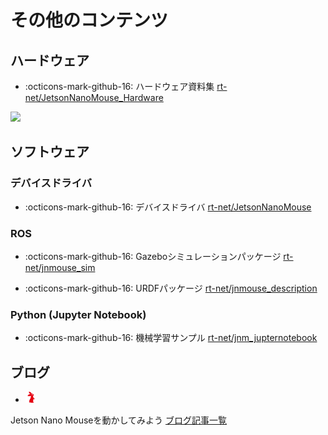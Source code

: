 # その他のコンテンツ

## ハードウェア

- :octicons-mark-github-16: 
ハードウェア資料集
[rt-net/JetsonNanoMouse_Hardware](https://github.com/rt-net/JetsonNanoMouse_Hardware)

![](https://rt-net.github.io/images/jetson-nano-mouse/jnmouse_step_cad.png)

## ソフトウェア

### デバイスドライバ

- :octicons-mark-github-16: 
デバイスドライバ
[rt-net/JetsonNanoMouse](https://github.com/rt-net/JetsonNanoMouse)

### ROS

- :octicons-mark-github-16: 
Gazeboシミュレーションパッケージ
[rt-net/jnmouse_sim](https://github.com/rt-net/jnmouse_sim)

- :octicons-mark-github-16: 
URDFパッケージ
[rt-net/jnmouse_description](https://github.com/rt-net/jnmouse_description)

### Python (Jupyter Notebook)

- :octicons-mark-github-16: 
機械学習サンプル
[rt-net/jnm_jupternotebook](https://github.com/rt-net/jnm_jupyternotebook)

## ブログ

- <img src='../img/rt-logo-32x32.png' alt='RT' width='18px'>
Jetson Nano Mouseを動かしてみよう
[ブログ記事一覧](https://rt-net.jp/mobility/archives/category/developer/lets-try-jetson-nano-mouse)

